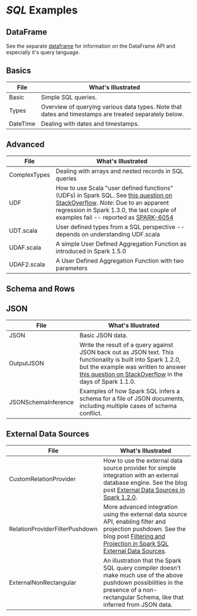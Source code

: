 # _SQL_ Examples

## DataFrame

See the separate [dataframe](../dataframe) for information on the
DataFrame API and especially it's query language.

## Basics

| File                  | What's Illustrated    |
|-----------------------|-----------------------|
| Basic | Simple SQL queries. |
| Types | Overview of querying various data types. Note that dates and timestamps are treated separately below. |
| DateTime | Dealing with dates and timestamps. |

## Advanced

| File                  | What's Illustrated    |
|-----------------------|-----------------------|
| ComplexTypes | Dealing with arrays and nested records in SQL queries |
| UDF | How to use Scala "user defined functions" (UDFs) in Spark SQL. See [this question on StackOverflow](http://stackoverflow.com/questions/25031129/creating-user-defined-function-in-spark-sql). *Note*: Due to an apparent regression in Spark 1.3.0, the last couple of examples fail -- reported as [SPARK-6054](https://issues.apache.org/jira/browse/SPARK-6054)|
| UDT.scala             | User defined types from a SQL perspective -- depends on understanding UDF.scala |
| UDAF.scala            | A simple User Defined Aggregation Function as introduced in Spark 1.5.0 |
| UDAF2.scala           | A User Defined Aggregation Function with two parameters |

## Schema and Rows

## JSON

| File                  | What's Illustrated    |
|-----------------------|-----------------------|
| JSON | Basic JSON data. |
| OutputJSON | Write the result of a query against JSON back out as JSON text. This functionality is built into Spark 1.2.0, but the example was written to answer [this question on StackOverflow](http://stackoverflow.com/questions/26737251/pyspark-save-schemardd-as-json-file) in the days of Spark 1.1.0. |
| JSONSchemaInference | Examples of how Spark SQL infers a schema for a file of JSON documents, including multiple cases of schema conflict. |

## External Data Sources

| File                  | What's Illustrated    |
|-----------------------|-----------------------|
| CustomRelationProvider | How to use the external data source provider for simple integration with an external database engine. See the blog post [External Data Sources in Spark 1.2.0](http://www.river-of-bytes.com/2014/12/external-data-sources-in-spark-120.html).|
| RelationProviderFilterPushdown | More advanced integration using the external data source API, enabling filter and projection pushdown. See the blog post [Filtering and Projection in Spark SQL External Data Sources](http://www.river-of-bytes.com/2014/12/filtering-and-projection-in-spark-sql.html).|
| ExternalNonRectangular | An illustration that the Spark SQL query compiler doesn't make much use of the above pushdown possibilities in the presence of a non-rectangular Schema, like that inferred from JSON data.|
